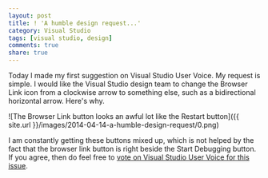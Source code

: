 ```yaml
---
layout: post
title: ! 'A humble design request...'
category: Visual Studio
tags: [visual studio, design]
comments: true
share: true
---
```

Today I made my first suggestion on Visual Studio User Voice. My request is simple. I would like the Visual Studio design team to change the Browser Link icon from a clockwise arrow to something else, such as a bidirectional horizontal arrow. Here's why.

![The Browser Link button looks an awful lot like the Restart button]({{ site.url }}/images/2014-04-14-a-humble-design-request/0.png)

I am constantly getting these buttons mixed up, which is not helped by the fact that the browser link button is right beside the Start Debugging button. If you agree, then do feel free to [vote on Visual Studio User Voice for this issue](http://visualstudio.uservoice.com/forums/121579-visual-studio/suggestions/5771039-change-the-browser-link-icon).

